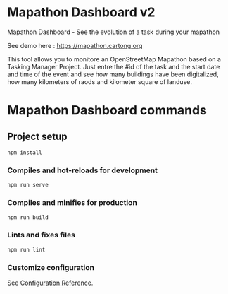 # Mapathon Dashboard v2

Mapathon Dashboard - See the evolution of a task during your mapathon 

See demo here : https://mapathon.cartong.org 

This tool allows you to monitore an OpenStreetMap Mapathon based on a Tasking Manager Project.
Just entre the #id of the task and the start date and time of the event and see how many buildings have been digitalized, how many kilometers of raods and kilometer square of landuse.

# Mapathon Dashboard commands
 
## Project setup
```
npm install
```

### Compiles and hot-reloads for development
```
npm run serve
```

### Compiles and minifies for production
```
npm run build
```

### Lints and fixes files
```
npm run lint
```

### Customize configuration
See [Configuration Reference](https://cli.vuejs.org/config/).

